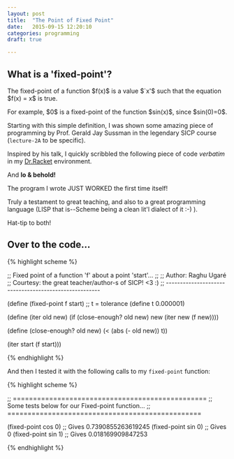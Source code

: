 ```yaml
---
layout: post
title:  "The Point of Fixed Point"
date:   2015-09-15 12:20:10
categories: programming
draft: true

---
```


## What is a 'fixed-point'? 

The fixed-point of a function \$f(x)\$ is a value \$`x'\$ such that the equation \$f(x) = x\$ is true.

For example, \$0\$ is a fixed-point of the function \$sin(x)\$, since \$sin(0)=0\$.

Starting with this simple definition, I was shown some amazing piece of programming by Prof. Gerald Jay Sussman in the legendary SICP course (`lecture-2A` to be specific).

Inspired by his talk, I quickly scribbled the following piece of code _verbatim_ in my [Dr.Racket][link_dr_racket] environment.

And **lo & behold!**

The program I wrote JUST WORKED the first time itself!

Truly a testament to great teaching, and also to a great programming language (LISP that is--Scheme being a clean lit'l dialect of it :-) ). 

Hat-tip to both!

## Over to the code...

{% highlight scheme %}

;; Fixed point of a function 'f' about a point 'start'...
;;
;; Author: Raghu Ugaré
;; Courtesy: the great teacher/author-s of SICP! <3 :)
;; ------------------------------------------------------

(define (fixed-point f start)
  ;; t = tolerance
  (define t 0.000001)

  (define (iter old new)
    (if (close-enough? old new)
        new
        (iter new (f new))))

  (define (close-enough? old new)
    (< (abs (- old new)) t))

  (iter start (f start)))

{% endhighlight %}

And then I tested it with the following calls to my `fixed-point` function:

{% highlight scheme %}

;; ================================================
;; Some tests below for our Fixed-point function...
;; ================================================

(fixed-point cos 0) ;; Gives 0.7390855263619245
(fixed-point sin 0) ;; Gives 0
(fixed-point sin 1) ;; Gives 0.018169909847253

{% endhighlight %}

[link_dr_racket]:[http://docs.racket-lang.org/drracket/]
